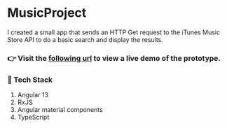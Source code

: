 # MusicProject

I created a small app that sends an HTTP Get request to the iTunes Music Store API to do a basic search and display the results.

### :point_right: Visit the [following url](https://val-l-hosler.github.io/Angular-Music-Project/) to view a live demo of the prototype.

### 🧰 Tech Stack 
1. Angular 13
2. RxJS
3. Angular material components
4. TypeScript
